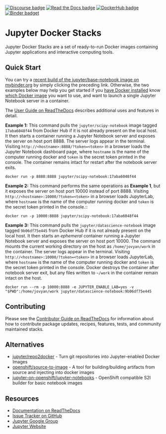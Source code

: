 [![Discourse badge](https://img.shields.io/discourse/https/discourse.jupyter.org/users.svg?color=%23f37626)](https://discourse.jupyter.org/c/questions "Jupyter Discourse Q&A")
[![Read the Docs badge](https://img.shields.io/readthedocs/jupyter-docker-stacks.svg)](https://jupyter-docker-stacks.readthedocs.io/en/latest/ "Documentation build status")
[![DockerHub badge](https://images.microbadger.com/badges/version/jupyter/base-notebook.svg)](https://microbadger.com/images/jupyter/base-notebook "Recent tag/version of jupyter/base-notebook")
[![Binder badget](https://mybinder.org/badge_logo.svg)](https://mybinder.org/v2/gh/jupyter/docker-stacks/master?filepath=README.ipynb "Launch a jupyter/base-notebook container on mybinder.org")

# Jupyter Docker Stacks

Jupyter Docker Stacks are a set of ready-to-run Docker images containing Jupyter applications and interactive computing tools.

## Quick Start

You can try a [recent build of the jupyter/base-notebook image on mybinder.org](https://mybinder.org/v2/gh/jupyter/docker-stacks/master?filepath=README.ipynb) by simply clicking the preceding link. Otherwise, the two examples below may help you get started if you [have Docker installed](https://docs.docker.com/install/) know [which Docker image](http://jupyter-docker-stacks.readthedocs.io/en/latest/using/selecting.html) you want to use, and want to launch a single Jupyter Notebook server in a container.

The [User Guide on ReadTheDocs](http://jupyter-docker-stacks.readthedocs.io/) describes additional uses and features in detail.

**Example 1:** This command pulls the `jupyter/scipy-notebook` image tagged `17aba6048f44` from Docker Hub if it is not already present on the local host. It then starts a container running a Jupyter Notebook server and exposes the server on host port 8888. The server logs appear in the terminal. Visiting `http://<hostname>:8888/?token=<token>` in a browser loads the Jupyter Notebook dashboard page, where `hostname` is the name of the computer running docker and `token` is the secret token printed in the console. The container remains intact for restart after the notebook server exits.

    docker run -p 8888:8888 jupyter/scipy-notebook:17aba6048f44

**Example 2:** This command performs the same operations as **Example 1**, but it exposes the server on host port 10000 instead of port 8888. Visiting ``http://<hostname>:10000/?token=<token>`` in a browser loads JupyterLab, where ``hostname`` is the name of the computer running docker and ``token`` is the secret token printed in the console.::

    docker run -p 10000:8888 jupyter/scipy-notebook:17aba6048f44

**Example 3:** This command pulls the `jupyter/datascience-notebook` image tagged `9b06df75e445` from Docker Hub if it is not already present on the local host. It then starts an *ephemeral* container running a Jupyter Notebook server and exposes the server on host port 10000. The command mounts the current working directory on the host as `/home/jovyan/work` in the container. The server logs appear in the terminal. Visiting `http://<hostname>:10000/?token=<token>` in a browser loads JupyterLab, where `hostname` is the name of the computer running docker and `token` is the secret token printed in the console. Docker destroys the container after notebook server exit, but any files written to `~/work` in the container remain intact on the host.

    docker run --rm -p 10000:8888 -e JUPYTER_ENABLE_LAB=yes -v "$PWD":/home/jovyan/work jupyter/datascience-notebook:9b06df75e445

## Contributing

Please see the [Contributor Guide on ReadTheDocs](http://jupyter-docker-stacks.readthedocs.io/) for information about how to contribute package updates, recipes, features, tests, and community maintained stacks.

## Alternatives

* [jupyter/repo2docker](https://github.com/jupyter/repo2docker) - Turn git repositories into Jupyter-enabled Docker Images
* [openshift/source-to-image](https://github.com/openshift/source-to-image) - A tool for building/building artifacts from source and injecting into docker images
* [jupyter-on-openshift/jupyter-notebooks](https://github.com/jupyter-on-openshift/jupyter-notebooks) - OpenShift compatible S2I builder for basic notebook images

## Resources

* [Documentation on ReadTheDocs](http://jupyter-docker-stacks.readthedocs.io/)
* [Issue Tracker on GitHub](https://github.com/jupyter/docker-stacks)
* [Jupyter Google Group](https://groups.google.com/forum/#!forum/jupyter)
* [Jupyter Website](https://jupyter.org)
